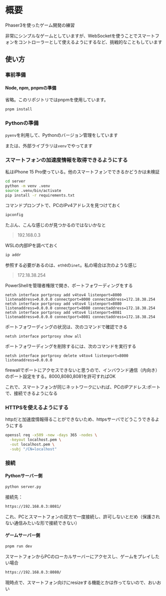 # 概要
Phaser3を使ったゲーム開発の練習

非常にシンプルなゲームとしていますが、WebSocketを使うことでスマートフォンをコントローラーとして使えるようにするなど、挑戦的なこともしています

## 使い方
### 事前準備
#### Node, npm, pnpmの準備

省略。このリポジトリではpnpmを使用しています。

```bash
pnpm install
```

### Pythonの準備

`pyenv`を利用して、Pythonのバージョン管理をしています

または、外部ライブラリは`venv`でやってます

### スマートフォンの加速度情報を取得できるようにする
私はiPhone 15 Pro使っている。他のスマートフォンでできるかどうかは未検証

```bash
cd server
python -m venv .venv
source .venv/bin/activate
pip install -r requirements.txt
```

コマンドプロンプトで、PCのIPv4アドレスを見つけておく
```bash
ipconfig
```

たぶん、こんな感じのが見つかるのではないかなと

> 192.168.0.3

WSLの内部IPを調べておく
```bash
ip addr
```

参照する必要があるのは、`eth0`の`inet`。私の場合は次のような感じ

> 172.18.38.254

PowerShellを管理者権限で開き、ポートフォワーディングをする

```shell
netsh interface portproxy add v4tov4 listenport=8000 listenaddress=0.0.0.0 connectport=8000 connectaddress=172.18.38.254
netsh interface portproxy add v4tov4 listenport=8080 listenaddress=0.0.0.0 connectport=8080 connectaddress=172.18.38.254
netsh interface portproxy add v4tov4 listenport=8081 listenaddress=0.0.0.0 connectport=8081 connectaddress=172.18.38.254
```

ポートフォワーディングの状況は、次のコマンドで確認できる

```shell
netsh interface portproxy show all
```

ポートフォワーディングを削除するには、次のコマンドを実行する

```shell
netsh interface portproxy delete v4tov4 listenport=8000 listenaddress=0.0.0.0
```

firewallでポートにアクセスできないと思うので、インバウンド通信（内向き）のポート設定をする。8000,8080,8081を許可すればOK

これで、スマートフォンが同じネットワークにいれば、PCのIPアドレス:ポートで、接続できるようになる

### HTTPSを使えるようにする
httpだと加速度情報得ることができないため、httpsサーバでどうこうできるようにする

```bash
openssl req -x509 -new -days 365 -nodes \
  -keyout localhost.pem \
  -out localhost.pem \
  -subj "/CN=localhost"
```

### 接続
#### Pythonサーバー側
```bash
python server.py
```

接続先：

```bash
https://192.168.0.3:8081/
```

これ、PCとスマートフォンの双方で一度接続し、許可しないとだめ（保護されない通信みたいな形で接続できない）

#### ゲームサーバー側
```bash
pnpm run dev
```

スマートフォンからPCのローカルサーバーにアクセスし、ゲームをプレイしたい場合

```bash
https://192.168.0.3:8080/
```

現時点で、スマートフォン向けにresizeする機能とかは作ってないので、おいおい
